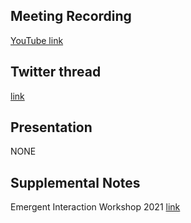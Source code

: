 ## Meeting Recording

[YouTube link](https://www.youtube.com/watch?v=O1XB3f_bHg4)

## Twitter thread

[link](https://twitter.com/Orthogonal_Lab/status/1396161079995215872)

## Presentation

NONE   

## Supplemental Notes

Emergent Interaction Workshop 2021 [link](https://emergentinteraction.github.io/)
